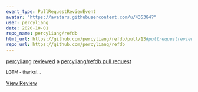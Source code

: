 ```yaml
---
event_type: PullRequestReviewEvent
avatar: "https://avatars.githubusercontent.com/u/435384?"
user: percyliang
date: 2020-10-01
repo_name: percyliang/refdb
html_url: https://github.com/percyliang/refdb/pull/13#pullrequestreview-499989299
repo_url: https://github.com/percyliang/refdb
---
```


<a href='https://github.com/percyliang' target='_blank'>percyliang</a> <a href='https://github.com/percyliang/refdb/pull/13#pullrequestreview-499989299' target='_blank'>reviewed</a> a <a href='https://github.com/percyliang/refdb/pull/13' target='_blank'>percyliang/refdb pull request</a>

<small>LGTM - thanks!...</small>

<a href='https://github.com/percyliang/refdb/pull/13#pullrequestreview-499989299' target='_blank'>View Review</a>